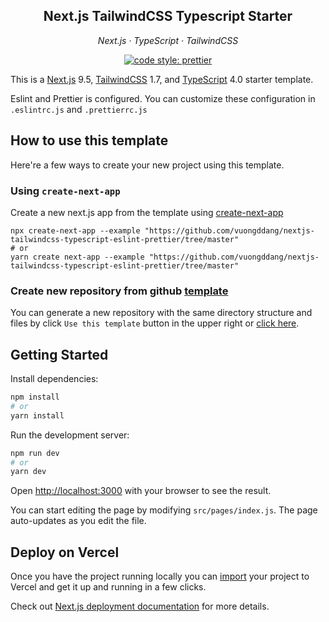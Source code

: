 <h2 align="center">Next.js TailwindCSS Typescript Starter</h2>
<p align="center">
  <em>
    Next.js
    · TypeScript
    · TailwindCSS
  </em>
</p>
 
 <p align="center">
  <a href="#badge">
    <img alt="code style: prettier" src="https://img.shields.io/badge/code_style-prettier-ff69b4.svg?style=flat-square"></a>
</p>

This is a [Next.js](https://nextjs.org/) 9.5, [TailwindCSS](https://tailwindcss.com/) 1.7, and [TypeScript](https://www.typescriptlang.org/docs/home.html) 4.0 starter template.

Eslint and Prettier is configured. You can customize these configuration in `.eslintrc.js` and `.prettierrc.js`

## How to use this template
Here're a few ways to create your new project using this template.
### Using `create-next-app`
Create a new next.js app from the template using [create-next-app](https://github.com/vercel/next.js/tree/canary/packages/create-next-app)
```
npx create-next-app --example "https://github.com/vuongddang/nextjs-tailwindcss-typescript-eslint-prettier/tree/master"
# or
yarn create next-app --example "https://github.com/vuongddang/nextjs-tailwindcss-typescript-eslint-prettier/tree/master"
```

### Create new repository from github [template](https://docs.github.com/en/github/creating-cloning-and-archiving-repositories/creating-a-repository-from-a-template)

You can generate a new repository with the same directory structure and files by click `Use this template` button in the upper right or [click here](https://github.com/vuongddang/nextjs-tailwindcss-typescript-eslint-prettier/generate).

## Getting Started
Install dependencies:
```bash
npm install
# or
yarn install
```
Run the development server:

```bash
npm run dev
# or
yarn dev
```

Open [http://localhost:3000](http://localhost:3000) with your browser to see the result.

You can start editing the page by modifying `src/pages/index.js`. The page auto-updates as you edit the file.


## Deploy on Vercel

Once you have the project running locally you can [import](https://vercel.com/import/git) your project to Vercel and get it up and running in a few clicks.

Check out [Next.js deployment documentation](https://nextjs.org/docs/deployment) for more details.
